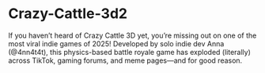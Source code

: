 # Crazy-Cattle-3d2
If you haven’t heard of Crazy Cattle 3D yet, you’re missing out on one of the most viral indie games of 2025! Developed by solo indie dev Anna (@4nn4t4t), this physics-based battle royale game has exploded (literally) across TikTok, gaming forums, and meme pages—and for good reason.
